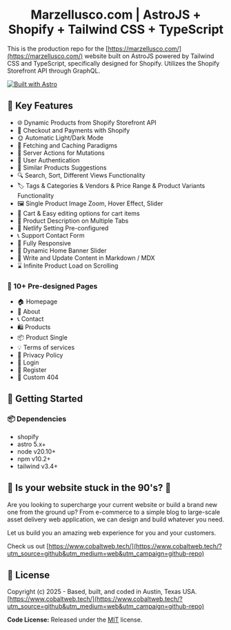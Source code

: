 <h1 align=center>Marzellusco.com | AstroJS + Shopify + Tailwind CSS + TypeScript</h1>

This is the production repo for the [https://marzellusco.com/](https://marzellusco.com/) website built on AstroJS powered by Tailwind CSS and TypeScript, specifically designed for Shopify. Utilizes the Shopify Storefront API through GraphQL.

[![Built with Astro](https://astro.badg.es/v2/built-with-astro/small.svg)](https://astro.build)

## 📌 Key Features

- 🌐 Dynamic Products from Shopify Storefront API
- 💸 Checkout and Payments with Shopify
- 🌞 Automatic Light/Dark Mode
- 🚀 Fetching and Caching Paradigms
- 🔗 Server Actions for Mutations
- 🔐 User Authentication
- 🧩 Similar Products Suggestions
- 🔍 Search, Sort, Different Views Functionality
- 🏷️ Tags & Categories & Vendors & Price Range & Product Variants Functionality
- 🖼️ Single Product Image Zoom, Hover Effect, Slider
- 🛒 Cart & Easy editing options for cart items
- 📝 Product Description on Multiple Tabs
- 🔗 Netlify Setting Pre-configured
- 📞 Support Contact Form
- 📱 Fully Responsive
- 🔄 Dynamic Home Banner Slider
- 📝 Write and Update Content in Markdown / MDX
- ⌛ Infinite Product Load on Scrolling

### 📄 10+ Pre-designed Pages

- 🏠 Homepage
- 👤 About
- 📞 Contact
- 🛍️ Products
- 📦 Product Single
- 💡 Terms of services
- 📄 Privacy Policy
- 🔐 Login
- 🔑 Register
- 🚫 Custom 404

## 🚀 Getting Started

### 📦 Dependencies

- shopify
- astro 5.x+
- node v20.10+
- npm v10.2+
- tailwind v3.4+

## 💾 Is your website stuck in the 90's? 📠

Are you looking to supercharge your current website or build a brand new one from the ground up? From e-commerce to a simple blog to large-scale asset delivery web application, we can design and build whatever you need.

Let us build you an amazing web experience for you and your customers.

Check us out [https://www.cobaltweb.tech/](https://www.cobaltweb.tech/?utm_source=github&utm_medium=web&utm_campaign=github-repo)

## 📝 License

Copyright (c) 2025 -  Based, built, and coded in Austin, Texas USA. [https://www.cobaltweb.tech/](https://www.cobaltweb.tech/?utm_source=github&utm_medium=web&utm_campaign=github-repo)

**Code License:** Released under the [MIT](https://github.com/themefisher/astrofront/blob/main/LICENSE) license.
